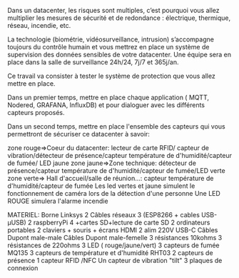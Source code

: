 

Dans un datacenter, les risques sont multiples, c’est pourquoi vous allez multiplier les mesures de sécurité et de redondance : électrique, thermique, réseau, incendie, etc. 

La technologie (biométrie, vidéosurveillance, intrusion) s’accompagne toujours du contrôle humain et vous mettrez en place un système de supervision des données sensibles de votre datacenter. Une  équipe sera en place dans la salle de surveillance 24h/24, 7j/7 et 365j/an.

Ce travail va consister à tester le système de protection que vous allez mettre en place.

Dans un premier temps, mettre en place chaque application ( MQTT, Nodered, GRAFANA, InfluxDB) et pour dialoguer avec les différents capteurs proposés.

Dans un second temps,  mettre en place l'ensemble des capteurs qui vous permettront de sécuriser ce datacenter à savoir:

zone rouge=>Coeur du datacenter: lecteur de carte RFID/ capteur de vibration/détecteur de présence/capteur température de d'humidité/capteur de fumée/ LED jaune
zone jaune=>Zone technique: détecteur de présence/capteur température de d'humidité/capteur de fumée/LED verte
zone verte=> Hall d'accueil/salle de réunion...: capteur température de d'humidité/capteur de fumée
Les led vertes et jaune simulent le fonctionnement de caméra lors de la détection d'une personne
Une LED ROUGE simulera l'alarme incendie

MATERIEL:
Borne Linksys
2 Câbles réseaux
3 (ESP8266 + cables USB-µUSB)
2 raspberryPi 4 +cartes SD+lecture de carte SD
2 ordinateurs portables
2 claviers + souris + écrans HDMI
2 alim 220V USB-C
Câbles Dupont male-male
Câbles Dupont male-femelle
3 résistances 10kohms
3 résistances de 220ohms
3 LED ( rouge/jaune/vert)
3 capteurs de fumée MQ135
3 capteurs de température et d'humidité RHT03
2 capteurs de présence
1 capteur RFID /NFC
Un capteur de vibration "tilt"
3 plaques de connexion
